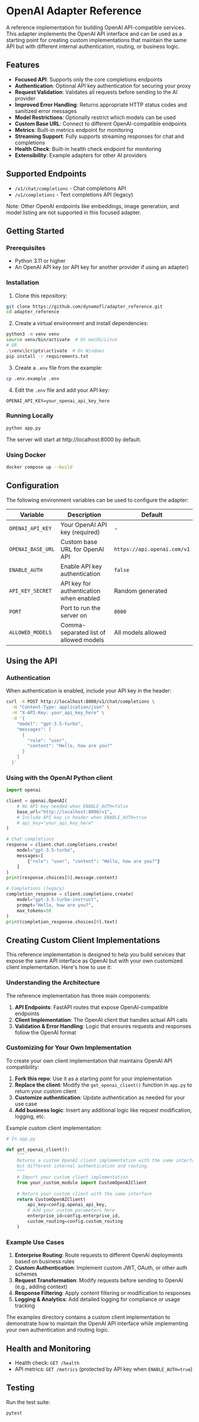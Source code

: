 # OpenAI Adapter Reference

A reference implementation for building OpenAI API-compatible services. This adapter implements the OpenAI API interface and can be used as a starting point for creating custom implementations that maintain the same API but with different internal authentication, routing, or business logic.

## Features

- **Focused API**: Supports only the core completions endpoints
- **Authentication**: Optional API key authentication for securing your proxy
- **Request Validation**: Validates all requests before sending to the AI provider
- **Improved Error Handling**: Returns appropriate HTTP status codes and sanitized error messages
- **Model Restrictions**: Optionally restrict which models can be used
- **Custom Base URL**: Connect to different OpenAI-compatible endpoints
- **Metrics**: Built-in metrics endpoint for monitoring
- **Streaming Support**: Fully supports streaming responses for chat and completions
- **Health Check**: Built-in health check endpoint for monitoring
- **Extensibility**: Example adapters for other AI providers

## Supported Endpoints

- `/v1/chat/completions` - Chat completions API
- `/v1/completions` - Text completions API (legacy)

Note: Other OpenAI endpoints like embeddings, image generation, and model listing are not supported in this focused adapter.

## Getting Started

### Prerequisites

- Python 3.11 or higher
- An OpenAI API key (or API key for another provider if using an adapter)

### Installation

1. Clone this repository:
```bash
git clone https://github.com/dynamofl/adapter_reference.git
cd adapter_reference
```

2. Create a virtual environment and install dependencies:
```bash
python3 -m venv venv
source venv/bin/activate  # On macOS/Linux
# OR
.\venv\Scripts\activate  # On Windows
pip install -r requirements.txt
```

3. Create a `.env` file from the example:
```bash
cp .env.example .env
```

4. Edit the `.env` file and add your API key:
```
OPENAI_API_KEY=your_openai_api_key_here
```

### Running Locally

```bash
python app.py
```

The server will start at http://localhost:8000 by default.

### Using Docker

```bash
docker compose up --build
```

## Configuration

The following environment variables can be used to configure the adapter:

| Variable | Description | Default |
|----------|-------------|---------|
| `OPENAI_API_KEY` | Your OpenAI API key (required) | - |
| `OPENAI_BASE_URL` | Custom base URL for OpenAI API | `https://api.openai.com/v1` |
| `ENABLE_AUTH` | Enable API key authentication | `false` |
| `API_KEY_SECRET` | API key for authentication when enabled | Random generated |
| `PORT` | Port to run the server on | `8000` |
| `ALLOWED_MODELS` | Comma-separated list of allowed models | All models allowed |

## Using the API

### Authentication

When authentication is enabled, include your API key in the header:

```bash
curl -X POST http://localhost:8000/v1/chat/completions \
  -H "Content-Type: application/json" \
  -H "X-API-Key: your_api_key_here" \
  -d '{
    "model": "gpt-3.5-turbo",
    "messages": [
      {
        "role": "user",
        "content": "Hello, how are you?"
      }
    ]
  }'
```

### Using with the OpenAI Python client

```python
import openai

client = openai.OpenAI(
    # No API key needed when ENABLE_AUTH=false
    base_url="http://localhost:8000/v1",
    # Include API key in header when ENABLE_AUTH=true
    # api_key="your_api_key_here"
)

# Chat completions
response = client.chat.completions.create(
    model="gpt-3.5-turbo",
    messages=[
        {"role": "user", "content": "Hello, how are you?"}
    ]
)
print(response.choices[0].message.content)

# Completions (legacy)
completion_response = client.completions.create(
    model="gpt-3.5-turbo-instruct",
    prompt="Hello, how are you?",
    max_tokens=50
)
print(completion_response.choices[0].text)
```

## Creating Custom Client Implementations

This reference implementation is designed to help you build services that expose the same API interface as OpenAI but with your own customized client implementation. Here's how to use it:

### Understanding the Architecture

The reference implementation has three main components:

1. **API Endpoints**: FastAPI routes that expose OpenAI-compatible endpoints
2. **Client Implementation**: The OpenAI client that handles actual API calls
3. **Validation & Error Handling**: Logic that ensures requests and responses follow the OpenAI format

### Customizing for Your Own Implementation

To create your own client implementation that maintains OpenAI API compatibility:

1. **Fork this repo**: Use it as a starting point for your implementation
2. **Replace the client**: Modify the `get_openai_client()` function in `app.py` to return your custom client
3. **Customize authentication**: Update authentication as needed for your use case
4. **Add business logic**: Insert any additional logic like request modification, logging, etc.

Example custom client implementation:

```python
# In app.py

def get_openai_client():
    """
    Returns a custom OpenAI client implementation with the same interface
    but different internal authentication and routing.
    """
    # Import your custom client implementation
    from your_custom_module import CustomOpenAIClient
    
    # Return your custom client with the same interface
    return CustomOpenAIClient(
        api_key=config.openai_api_key,
        # Add your custom parameters here
        enterprise_id=config.enterprise_id,
        custom_routing=config.custom_routing
    )
```

### Example Use Cases

1. **Enterprise Routing**: Route requests to different OpenAI deployments based on business rules
2. **Custom Authentication**: Implement custom JWT, OAuth, or other auth schemes
3. **Request Transformation**: Modify requests before sending to OpenAI (e.g., adding context)
4. **Response Filtering**: Apply content filtering or modification to responses
5. **Logging & Analytics**: Add detailed logging for compliance or usage tracking

The examples directory contains a custom client implementation to demonstrate how to maintain the OpenAI API interface while implementing your own authentication and routing logic.

## Health and Monitoring

- Health check: `GET /health`
- API metrics: `GET /metrics` (protected by API key when `ENABLE_AUTH=true`)

## Testing

Run the test suite:

```bash
pytest
```
